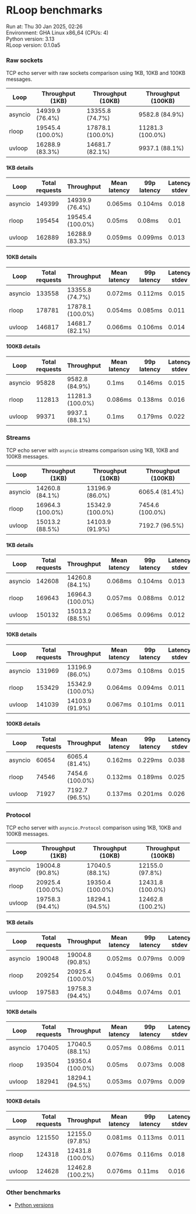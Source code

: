 # RLoop benchmarks

Run at: Thu 30 Jan 2025, 02:26    
Environment: GHA Linux x86_64 (CPUs: 4)    
Python version: 3.13    
RLoop version: 0.1.0a5    

### Raw sockets

TCP echo server with raw sockets comparison using 1KB, 10KB and 100KB messages.


| Loop | Throughput (1KB) | Throughput (10KB) | Throughput (100KB) |
| --- | --- | --- | --- |
| asyncio | 14939.9 (76.4%) | 13355.8 (74.7%) | 9582.8 (84.9%) | 
| rloop | 19545.4 (100.0%) | 17878.1 (100.0%) | 11281.3 (100.0%) | 
| uvloop | 16288.9 (83.3%) | 14681.7 (82.1%) | 9937.1 (88.1%) | 


#### 1KB details

| Loop | Total requests | Throughput | Mean latency | 99p latency | Latency stdev |
| --- | --- | --- | --- | --- | --- |
| asyncio | 149399 | 14939.9 (76.4%) | 0.065ms | 0.104ms | 0.018 |
| rloop | 195454 | 19545.4 (100.0%) | 0.05ms | 0.08ms | 0.01 |
| uvloop | 162889 | 16288.9 (83.3%) | 0.059ms | 0.099ms | 0.013 |


#### 10KB details

| Loop | Total requests | Throughput | Mean latency | 99p latency | Latency stdev |
| --- | --- | --- | --- | --- | --- |
| asyncio | 133558 | 13355.8 (74.7%) | 0.072ms | 0.112ms | 0.015 |
| rloop | 178781 | 17878.1 (100.0%) | 0.054ms | 0.085ms | 0.011 |
| uvloop | 146817 | 14681.7 (82.1%) | 0.066ms | 0.106ms | 0.014 |


#### 100KB details

| Loop | Total requests | Throughput | Mean latency | 99p latency | Latency stdev |
| --- | --- | --- | --- | --- | --- |
| asyncio | 95828 | 9582.8 (84.9%) | 0.1ms | 0.146ms | 0.015 |
| rloop | 112813 | 11281.3 (100.0%) | 0.086ms | 0.138ms | 0.016 |
| uvloop | 99371 | 9937.1 (88.1%) | 0.1ms | 0.179ms | 0.022 |


### Streams

TCP echo server with `asyncio` streams comparison using 1KB, 10KB and 100KB messages.


| Loop | Throughput (1KB) | Throughput (10KB) | Throughput (100KB) |
| --- | --- | --- | --- |
| asyncio | 14260.8 (84.1%) | 13196.9 (86.0%) | 6065.4 (81.4%) | 
| rloop | 16964.3 (100.0%) | 15342.9 (100.0%) | 7454.6 (100.0%) | 
| uvloop | 15013.2 (88.5%) | 14103.9 (91.9%) | 7192.7 (96.5%) | 


#### 1KB details

| Loop | Total requests | Throughput | Mean latency | 99p latency | Latency stdev |
| --- | --- | --- | --- | --- | --- |
| asyncio | 142608 | 14260.8 (84.1%) | 0.068ms | 0.104ms | 0.013 |
| rloop | 169643 | 16964.3 (100.0%) | 0.057ms | 0.088ms | 0.012 |
| uvloop | 150132 | 15013.2 (88.5%) | 0.065ms | 0.096ms | 0.012 |


#### 10KB details

| Loop | Total requests | Throughput | Mean latency | 99p latency | Latency stdev |
| --- | --- | --- | --- | --- | --- |
| asyncio | 131969 | 13196.9 (86.0%) | 0.073ms | 0.108ms | 0.015 |
| rloop | 153429 | 15342.9 (100.0%) | 0.064ms | 0.094ms | 0.011 |
| uvloop | 141039 | 14103.9 (91.9%) | 0.067ms | 0.101ms | 0.011 |


#### 100KB details

| Loop | Total requests | Throughput | Mean latency | 99p latency | Latency stdev |
| --- | --- | --- | --- | --- | --- |
| asyncio | 60654 | 6065.4 (81.4%) | 0.162ms | 0.229ms | 0.038 |
| rloop | 74546 | 7454.6 (100.0%) | 0.132ms | 0.189ms | 0.025 |
| uvloop | 71927 | 7192.7 (96.5%) | 0.137ms | 0.201ms | 0.026 |


### Protocol

TCP echo server with `asyncio.Protocol` comparison using 1KB, 10KB and 100KB messages.


| Loop | Throughput (1KB) | Throughput (10KB) | Throughput (100KB) |
| --- | --- | --- | --- |
| asyncio | 19004.8 (90.8%) | 17040.5 (88.1%) | 12155.0 (97.8%) | 
| rloop | 20925.4 (100.0%) | 19350.4 (100.0%) | 12431.8 (100.0%) | 
| uvloop | 19758.3 (94.4%) | 18294.1 (94.5%) | 12462.8 (100.2%) | 


#### 1KB details

| Loop | Total requests | Throughput | Mean latency | 99p latency | Latency stdev |
| --- | --- | --- | --- | --- | --- |
| asyncio | 190048 | 19004.8 (90.8%) | 0.052ms | 0.079ms | 0.009 |
| rloop | 209254 | 20925.4 (100.0%) | 0.045ms | 0.069ms | 0.01 |
| uvloop | 197583 | 19758.3 (94.4%) | 0.048ms | 0.074ms | 0.01 |


#### 10KB details

| Loop | Total requests | Throughput | Mean latency | 99p latency | Latency stdev |
| --- | --- | --- | --- | --- | --- |
| asyncio | 170405 | 17040.5 (88.1%) | 0.057ms | 0.086ms | 0.011 |
| rloop | 193504 | 19350.4 (100.0%) | 0.05ms | 0.073ms | 0.008 |
| uvloop | 182941 | 18294.1 (94.5%) | 0.053ms | 0.079ms | 0.009 |


#### 100KB details

| Loop | Total requests | Throughput | Mean latency | 99p latency | Latency stdev |
| --- | --- | --- | --- | --- | --- |
| asyncio | 121550 | 12155.0 (97.8%) | 0.081ms | 0.113ms | 0.011 |
| rloop | 124318 | 12431.8 (100.0%) | 0.076ms | 0.116ms | 0.018 |
| uvloop | 124628 | 12462.8 (100.2%) | 0.076ms | 0.11ms | 0.016 |


### Other benchmarks

- [Python versions](./pyver.md)
